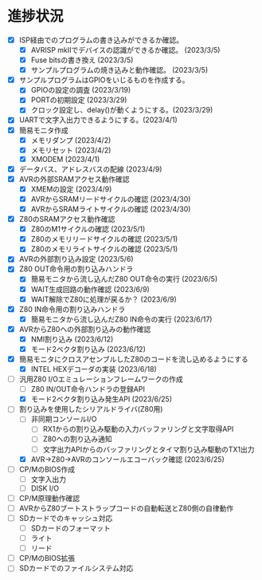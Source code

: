 # 進捗状況

- [x] ISP経由でのプログラムの書き込みができるか確認。
    - [x] AVRISP mkIIでデバイスの認識ができるか確認。 (2023/3/5)
    - [x] Fuse bitsの書き換え (2023/3/5)
    - [x] サンプルプログラムの焼き込みと動作確認。 (2023/3/5)
- [x] サンプルプログラムはGPIOをいじるものを作成する。
    - [x] GPIOの設定の調査 (2023/3/19)
    - [x] PORTの初期設定 (2023/3/29)
    - [x] クロック設定し、delay()が動くようにする。(2023/3/29)
- [x] UARTで文字入出力できるようにする。(2023/4/1)
- [x] 簡易モニタ作成
    - [x] メモリダンプ (2023/4/2)
    - [x] メモリセット (2023/4/2)
    - [x] XMODEM (2023/4/1)
- [x] データバス、アドレスバスの配線 (2023/4/9)
- [x] AVRの外部SRAMアクセス動作確認
  - [x] XMEMの設定 (2023/4/9)
  - [x] AVRからSRAMリードサイクルの確認 (2023/4/30)
  - [x] AVRからSRAMライトサイクルの確認 (2023/4/30)
- [x] Z80のSRAMアクセス動作確認
  - [x] Z80のM1サイクルの確認 (2023/5/1)
  - [x] Z80のメモリリードサイクルの確認 (2023/5/1)
  - [x] Z80のメモリライトサイクルの確認 (2023/5/1)
- [x] AVRの外部割り込み設定 (2023/5/6)
- [x] Z80 OUT命令用の割り込みハンドラ
    - [x] 簡易モニタから流し込んだZ80 OUT命令の実行 (2023/6/5)
    - [x] WAIT生成回路の動作確認 (2023/6/9)
    - [x] WAIT解除でZ80に処理が戻るか？ (2023/6/9)
- [x] Z80 IN命令用の割り込みハンドラ
    - [x] 簡易モニタから流し込んだZ80 IN命令の実行  (2023/6/17)
- [x] AVRからZ80への外部割り込みの動作確認
  - [x] NMI割り込み  (2023/6/12)
  - [x] モード2ベクタ割り込み  (2023/6/12)
- [x] 簡易モニタにクロスアセンブルしたZ80のコードを流し込めるようにする
    - [x] INTEL HEXデコーダの実装 (2023/6/18)
- [ ] 汎用Z80 I/Oエミュレーションフレームワークの作成
  - [ ] Z80 IN/OUT命令ハンドラの登録API
  - [x] モード2ベクタ割り込み発生API (2023/6/25)
- [ ] 割り込みを使用したシリアルドライバ(Z80用)
  - [ ] 非同期コンソールI/O
      - [ ] RX1からの割り込み駆動の入力バッファリングと文字取得API
      - [ ] Z80への割り込み通知
      - [ ] 文字出力APIからのバッファリングとタイマ割り込み駆動のTX1出力
  - [x] AVR→Z80→AVRのコンソールエコーバック確認 (2023/6/25)
- [ ] CP/MのBIOS作成
    - [ ] 文字入出力
    - [ ] DISK I/O
- [ ] CP/M原理動作確認
- [ ]  AVRからZ80ブートストラップコードの自動転送とZ80側の自律動作
- [ ] SDカードでのキャッシュ対応
  - [ ] SDカードのフォーマット
  - [ ] ライト
  - [ ] リード
- [ ] CP/MのBIOS拡張
- [ ] SDカードでのファイルシステム対応
